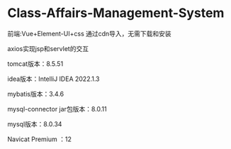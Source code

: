 # Class-Affairs-Management-System
前端:Vue+Element-UI+css 通过cdn导入，无需下载和安装

axios实现jsp和servlet的交互

tomcat版本：8.5.51

idea版本：IntelliJ IDEA 2022.1.3

mybatis版本：3.4.6

mysql-connector jar包版本：8.0.11

mysql版本：8.0.34

Navicat Premium ：12
